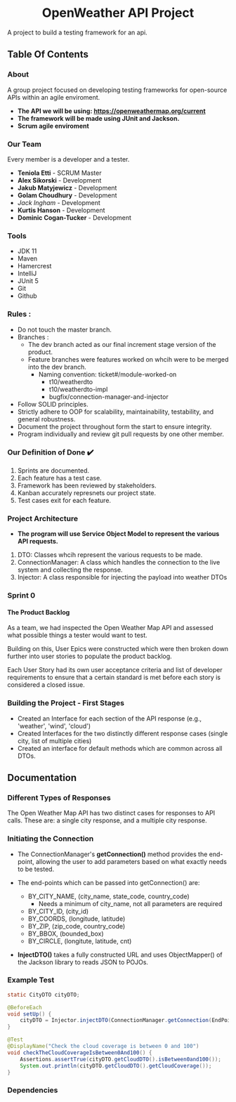
# 
<h1 align="center">OpenWeather API Project</h1>
A project to build a testing framework for an api.

## Table Of Contents

### About
A group project focused on developing testing frameworks for open-source APIs within an agile enviroment.  
- **The API we will be using: https://openweathermap.org/current**
- **The framework will be made using JUnit and Jackson.**
- **Scrum agile enviroment**

### Our Team
Every member is a developer and a tester.

- **Teniola Etti** - SCRUM Master
- **Alex Sikorski** - Development
- **Jakub Matyjewicz** - Development
- **Golam Choudhury** - Development
- *Jack Ingham* - Development
- **Kurtis Hanson** - Development
- **Dominic Cogan-Tucker** - Development

### Tools

- JDK 11
- Maven
- Hamercrest
- IntelliJ
- JUnit 5
- Git
- Github

### Rules :

* Do not touch the master branch.
* Branches : 
    *  The dev branch acted as our final increment stage version of the product.
    *  Feature branches were features worked on whcih were to be merged into the dev branch.
        * Naming convention: ticket#/module-worked-on
          * t10/weatherdto
          * t10/weatherdto-impl
          * bugfix/connection-manager-and-injector
* Follow SOLID principles.
* Strictly adhere to OOP for scalability, maintainability, testability, and general robustness.
* Document the project throughout form the start to ensure integrity.
* Program individually and review git pull requests by one other member.

### Our Definition of Done :heavy_check_mark:

1. Sprints are documented.
2. Each feature has a test case. 
3. Framework has been reviewed by stakeholders.
4. Kanban accurately represnets our project state.
5. Test cases exit for each feature.

### Project Architecture
- **The program will use Service Object Model to represent the various API requests.**
1. DTO: Classes whcih represent the various requests to be made.
2. ConnectionManager: A class which handles the connection to the live system and collecting the response. 
3. Injector: A class responsible for injecting the payload into weather DTOs

### Sprint 0 
#### The Product Backlog
As a team, we had inspected the Open Weather Map API and assessed what possible things a tester would want to test.

Building on this, User Epics were constructed which were then broken down further into user stories to populate the product backlog. 

Each User Story had its own user acceptance criteria and list of developer requirements to ensure that a certain standard is met 
before each story is considered a closed issue. 

### Building the Project - First Stages
- Created an Interface for each section of the API response (e.g., 'weather', 'wind', 'cloud')
- Created Interfaces for the two distinctly different response cases (single city, list of multiple cities)
- Created an interface for default methods which are common across all DTOs.


## Documentation

### Different Types of Responses
The Open Weather Map API has two distinct cases for responses to API calls. These are: a single city response, and 
a multiple city response. 

### Initiating the Connection
- The ConnectionManager's **getConnection()** method provides the end-point, allowing the user to add 
parameters based on what exactly needs to be tested.
- The end-points which can be passed into getConnection() are:
    - BY_CITY_NAME, (city_name, state_code, country_code)
      - Needs a minimum of city_name, not all parameters are required
    - BY_CITY_ID, (city_id)
    - BY_COORDS, (longitude, latitude)
    - BY_ZIP, (zip_code, country_code)
    - BY_BBOX, (bounded_box)
    - BY_CIRCLE, (longitute, latitude, cnt)
    
- **InjectDTO()** takes a fully constructed URL and uses ObjectMapper() of the Jackson library to reads JSON to POJOs.

### Example Test
```java
static CityDTO cityDTO;

@BeforeEach
void setUp() {
    cityDTO = Injector.injectDTO(ConnectionManager.getConnection(EndPoint.BY_CITY_NAME, "Memphis"));
}

@Test
@DisplayName("Check the cloud coverage is between 0 and 100")
void checkTheCloudCoverageIsBetween0And100() {
    Assertions.assertTrue(cityDTO.getCloudDTO().isBetween0and100());
    System.out.println(cityDTO.getCloudDTO().getCloudCoverage());
}
```
    

### Dependencies

